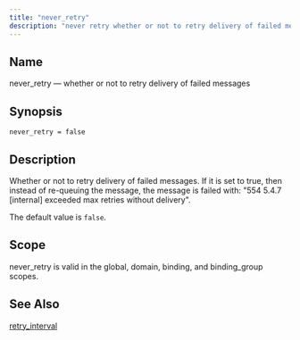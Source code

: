 ```yaml
---
title: "never_retry"
description: "never retry whether or not to retry delivery of failed messages never retry false Whether or not to retry delivery of failed messages If it is set to true then instead of re queuing the message the message is failed with 554 5 4 7 internal exceeded max retries without..."
---
```


<a name="conf.ref.never_retry"></a> 
## Name

never_retry — whether or not to retry delivery of failed messages

## Synopsis

`never_retry = false`

<a name="idp25540336"></a> 
## Description

Whether or not to retry delivery of failed messages. If it is set to true, then instead of re-queuing the message, the message is failed with: "554 5.4.7 [internal] exceeded max retries without delivery".

The default value is `false`.

<a name="idp25543264"></a> 
## Scope

never_retry is valid in the global, domain, binding, and binding_group scopes.

<a name="idp25545136"></a> 
## See Also

[retry_interval](conf.ref.retry_interval "retry_interval")